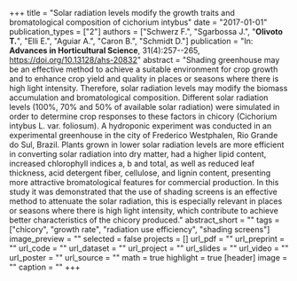 +++
title = "Solar radiation levels modify the growth traits and bromatological composition of cichorium intybus"
date = "2017-01-01"
publication_types = ["2"]
authors = ["Schwerz F.", "Sgarbossa J.", "**Olivoto T.**", "Elli E.", "Aguiar A.", "Caron B.", "Schmidt D."]
publication = "In: **Advances in Horticultural Science**, 31(4):257--265, https://doi.org/10.13128/ahs-20832"
abstract = "Shading greenhouse may be an effective method to achieve a suitable environment for crop growth and to enhance crop yield and quality in places or seasons where there is high light intensity. Therefore, solar radiation levels may modify the biomass accumulation and bromatological composition. Different solar radiation levels (100%, 70% and 50% of available solar radiation) were simulated in order to determine crop responses to these factors in chicory (Cichorium intybus L. var. foliosum). A hydroponic experiment was conducted in an experimental greenhouse in the city of Frederico Westphalen, Rio Grande do Sul, Brazil. Plants grown in lower solar radiation levels are more efficient in converting solar radiation into dry matter, had a higher lipid content, increased chlorophyll indices a, b and total, as well as reduced leaf thickness, acid detergent fiber, cellulose, and lignin content, presenting more attractive bromatological features for commercial production. In this study it was demonstrated that the use of shading screens is an effective method to attenuate the solar radiation, this is especially relevant in places or seasons where there is high light intensity, which contribute to achieve better characteristics of the chicory produced."
abstract_short = ""
tags = ["chicory", "growth rate", "radiation use efficiency", "shading screens"]
image_preview = ""
selected = false
projects = []
url_pdf = ""
url_preprint = ""
url_code = ""
url_dataset = ""
url_project = ""
url_slides = ""
url_video = ""
url_poster = ""
url_source = ""
math = true
highlight = true
[header]
image = ""
caption = ""
+++
